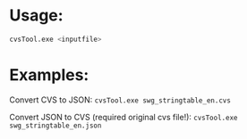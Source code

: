 # Usage:

```sh
cvsTool.exe <inputfile>
```

# Examples:
Convert CVS to JSON:
```cvsTool.exe swg_stringtable_en.cvs```

Convert JSON to CVS (required original cvs file!):
```cvsTool.exe swg_stringtable_en.json```
